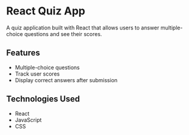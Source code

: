 # React Quiz App

A quiz application built with React that allows users to answer multiple-choice questions and see their scores.

## Features

- Multiple-choice questions
- Track user scores
- Display correct answers after submission

## Technologies Used

- React
- JavaScript
- CSS

